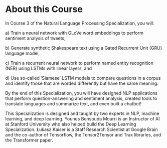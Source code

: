 # About this Course
In Course 3 of the Natural Language Processing Specialization, you will:

a) Train a neural network with GLoVe word embeddings to perform sentiment analysis of tweets,

b) Generate synthetic Shakespeare text using a Gated Recurrent Unit (GRU) language model,

c) Train a recurrent neural network to perform named entity recognition (NER) using LSTMs with linear layers, and 

d) Use so-called ‘Siamese’ LSTM models to compare questions in a corpus and identify those that are worded differently but have the same meaning.


By the end of this Specialization, you will have designed NLP applications that perform question-answering and sentiment analysis, created tools to translate languages and summarize text, and even built a chatbot!

This Specialization is designed and taught by two experts in NLP, machine learning, and deep learning. Younes Bensouda Mourri is an Instructor of AI at Stanford University who also helped build the Deep Learning Specialization. Łukasz Kaiser is a Staff Research Scientist at Google Brain and the co-author of Tensorflow, the Tensor2Tensor and Trax libraries, and the Transformer paper.